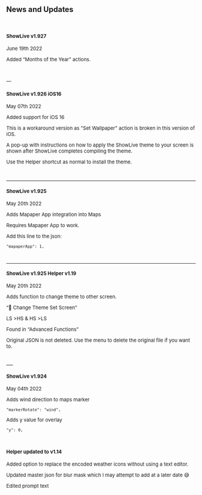 <font size="2">

## News and Updates

<br>

#### ShowLive v1.927
June 19th 2022


Added “Months of the Year” actions. 

<br>

—

#### ShowLive v1.926 iOS16 
May 07th 2022


Added support for iOS 16

This is a workaround version as "Set Wallpaper" action is broken in this version of iOS.

A pop-up with instructions on how to apply the ShowLive theme to your screen is shown after ShowLive completes compiling the theme.

Use the Helper shortcut as normal to install the theme. 

<br>

---

#### ShowLive v1.925 
May 20th 2022

Adds Mapaper App integration into Maps

Requires Mapaper App to work. 

Add this line to the json:

    "mapaperApp": 1,

<br>

---

#### ShowLive v1.925  Helper v1.19 
May 20th 2022

Adds function to change theme to other screen. 

“📲 Change Theme Set Screen”

LS >HS & HS >LS

Found in “Advanced Functions”

Original JSON is not deleted. Use the menu to delete the original file if you want to. 


<br>
___

#### ShowLive v1.924
May 04th 2022

Adds wind direction to maps marker

    "markerRotate": "wind",

Adds y value for overlay 

    "y": 0,

<br>

#### Helper updated to v1.14

Added option to replace the encoded weather icons without using a text editor. 

Updated master json for blur mask which I may attempt to add at a later date 😅

Edited prompt text


<br>